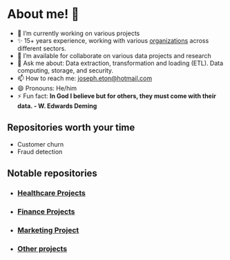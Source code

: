 # About me! 👋

- 🌱 I’m currently working on various projects
- ✨ 15+ years experience, working with various [organizations](https://github.com/etonjoe/work_organizations) across different sectors.
- 👯 I’m available for collaborate on various data projects and research
- 💬 Ask me about: Data extraction, transformation and loading (ETL). Data computing, storage, and security.
- 📫 How to reach me: joseph.eton@hotmail.com
- 😄 Pronouns: He/him
- ⚡ Fun fact: **In God I believe but for others, they must come with their data. - W. Edwards Deming**


## Repositories worth your time
- Customer churn
- Fraud detection

## Notable repositories

- ### [Healthcare Projects](https://github.com/etonjoe/healthcare_projects) 
- ### [Finance Projects](https://github.com/etonjoe/Finance_projects) 
- ### [Marketing Project](https://github.com/etonjoe/Marketing_project) 
- ### [Other projects](www.healthcare.com) 



<!--
**etonjoe/etonjoe** is a ✨ _special_ ✨ repository because its `README.md` (this file) appears on your GitHub profile.

Here are some ideas to get you started:

- 🔭 I’m currently working on ...
- 🌱 I’m currently learning ...
- 👯 I’m looking to collaborate on ...
- 🤔 I’m looking for help with ...
- 💬 Ask me about ...
- 📫 How to reach me: ...
- 😄 Pronouns: ...
- ⚡ Fun fact: ...
-->
